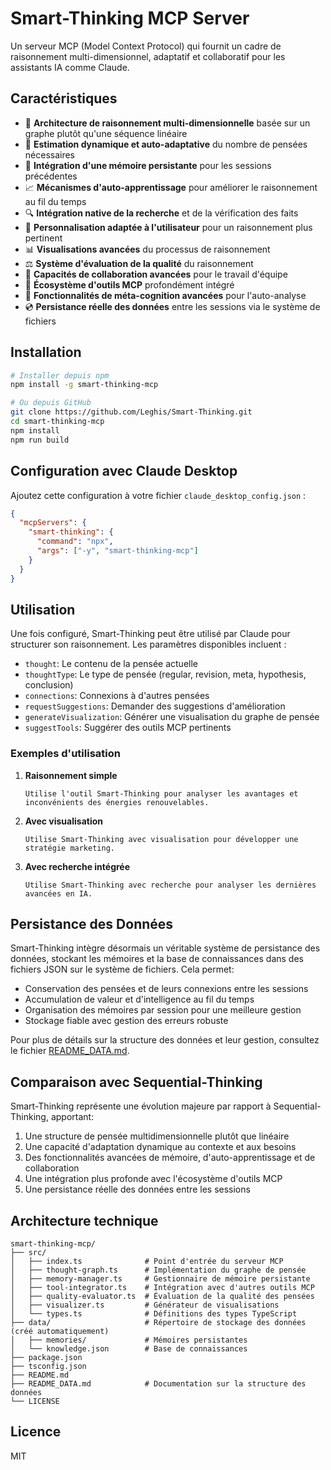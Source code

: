 # Smart-Thinking MCP Server

Un serveur MCP (Model Context Protocol) qui fournit un cadre de raisonnement multi-dimensionnel, adaptatif et collaboratif pour les assistants IA comme Claude.

## Caractéristiques

- 🧠 **Architecture de raisonnement multi-dimensionnelle** basée sur un graphe plutôt qu'une séquence linéaire
- 🔄 **Estimation dynamique et auto-adaptative** du nombre de pensées nécessaires
- 💾 **Intégration d'une mémoire persistante** pour les sessions précédentes
- 📈 **Mécanismes d'auto-apprentissage** pour améliorer le raisonnement au fil du temps
- 🔍 **Intégration native de la recherche** et de la vérification des faits
- 👤 **Personnalisation adaptée à l'utilisateur** pour un raisonnement plus pertinent
- 📊 **Visualisations avancées** du processus de raisonnement
- ⚖️ **Système d'évaluation de la qualité** du raisonnement
- 👥 **Capacités de collaboration avancées** pour le travail d'équipe
- 🔌 **Écosystème d'outils MCP** profondément intégré
- 🤔 **Fonctionnalités de méta-cognition avancées** pour l'auto-analyse
- 💿 **Persistance réelle des données** entre les sessions via le système de fichiers

## Installation

```bash
# Installer depuis npm
npm install -g smart-thinking-mcp

# Ou depuis GitHub
git clone https://github.com/Leghis/Smart-Thinking.git
cd smart-thinking-mcp
npm install
npm run build
```

## Configuration avec Claude Desktop

Ajoutez cette configuration à votre fichier `claude_desktop_config.json` :

```json
{
  "mcpServers": {
    "smart-thinking": {
      "command": "npx",
      "args": ["-y", "smart-thinking-mcp"]
    }
  }
}
```

## Utilisation

Une fois configuré, Smart-Thinking peut être utilisé par Claude pour structurer son raisonnement. Les paramètres disponibles incluent :

- `thought`: Le contenu de la pensée actuelle
- `thoughtType`: Le type de pensée (regular, revision, meta, hypothesis, conclusion)
- `connections`: Connexions à d'autres pensées
- `requestSuggestions`: Demander des suggestions d'amélioration
- `generateVisualization`: Générer une visualisation du graphe de pensée
- `suggestTools`: Suggérer des outils MCP pertinents

### Exemples d'utilisation

1. **Raisonnement simple**
   ```
   Utilise l'outil Smart-Thinking pour analyser les avantages et inconvénients des énergies renouvelables.
   ```

2. **Avec visualisation**
   ```
   Utilise Smart-Thinking avec visualisation pour développer une stratégie marketing.
   ```

3. **Avec recherche intégrée**
   ```
   Utilise Smart-Thinking avec recherche pour analyser les dernières avancées en IA.
   ```

## Persistance des Données

Smart-Thinking intègre désormais un véritable système de persistance des données, stockant les mémoires et la base de connaissances dans des fichiers JSON sur le système de fichiers. Cela permet:

- Conservation des pensées et de leurs connexions entre les sessions
- Accumulation de valeur et d'intelligence au fil du temps
- Organisation des mémoires par session pour une meilleure gestion
- Stockage fiable avec gestion des erreurs robuste

Pour plus de détails sur la structure des données et leur gestion, consultez le fichier [README_DATA.md](README_DATA.md).

## Comparaison avec Sequential-Thinking

Smart-Thinking représente une évolution majeure par rapport à Sequential-Thinking, apportant:

1. Une structure de pensée multidimensionnelle plutôt que linéaire
2. Une capacité d'adaptation dynamique au contexte et aux besoins
3. Des fonctionnalités avancées de mémoire, d'auto-apprentissage et de collaboration
4. Une intégration plus profonde avec l'écosystème d'outils MCP
5. Une persistance réelle des données entre les sessions

## Architecture technique

```
smart-thinking-mcp/
├── src/
│   ├── index.ts              # Point d'entrée du serveur MCP
│   ├── thought-graph.ts      # Implémentation du graphe de pensée
│   ├── memory-manager.ts     # Gestionnaire de mémoire persistante
│   ├── tool-integrator.ts    # Intégration avec d'autres outils MCP
│   ├── quality-evaluator.ts  # Évaluation de la qualité des pensées
│   ├── visualizer.ts         # Générateur de visualisations
│   └── types.ts              # Définitions des types TypeScript
├── data/                     # Répertoire de stockage des données (créé automatiquement)
│   ├── memories/             # Mémoires persistantes
│   └── knowledge.json        # Base de connaissances
├── package.json
├── tsconfig.json
├── README.md
├── README_DATA.md            # Documentation sur la structure des données
└── LICENSE
```

## Licence

MIT